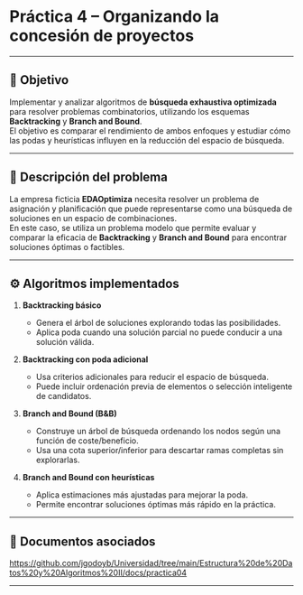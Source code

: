 # Práctica 4 – Organizando la concesión de proyectos

---

## 📌 Objetivo  
Implementar y analizar algoritmos de **búsqueda exhaustiva optimizada** para resolver problemas combinatorios, utilizando los esquemas **Backtracking** y **Branch and Bound**.  
El objetivo es comparar el rendimiento de ambos enfoques y estudiar cómo las podas y heurísticas influyen en la reducción del espacio de búsqueda.

---

## 📄 Descripción del problema  
La empresa ficticia **EDAOptimiza** necesita resolver un problema de asignación y planificación que puede representarse como una búsqueda de soluciones en un espacio de combinaciones.  
En este caso, se utiliza un problema modelo que permite evaluar y comparar la eficacia de **Backtracking** y **Branch and Bound** para encontrar soluciones óptimas o factibles.

---

## ⚙️ Algoritmos implementados  

1. **Backtracking básico**  
   - Genera el árbol de soluciones explorando todas las posibilidades.  
   - Aplica poda cuando una solución parcial no puede conducir a una solución válida.  

2. **Backtracking con poda adicional**  
   - Usa criterios adicionales para reducir el espacio de búsqueda.  
   - Puede incluir ordenación previa de elementos o selección inteligente de candidatos.  

3. **Branch and Bound (B&B)**  
   - Construye un árbol de búsqueda ordenando los nodos según una función de coste/beneficio.  
   - Usa una cota superior/inferior para descartar ramas completas sin explorarlas.  

4. **Branch and Bound con heurísticas**  
   - Aplica estimaciones más ajustadas para mejorar la poda.  
   - Permite encontrar soluciones óptimas más rápido en la práctica.  

---

## 📑 Documentos asociados  

https://github.com/jgodoyb/Universidad/tree/main/Estructura%20de%20Datos%20y%20Algoritmos%20II/docs/practica04

---